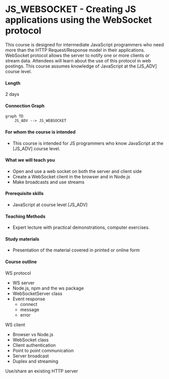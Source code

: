 # JS_WEBSOCKET - Creating JS applications using the WebSocket protocol

This course is designed for intermediate JavaScript programmers who need more than the HTTP Request/Response model in their applications. WebSocket protocol allows the server to notify one or more clients or stream data. Attendees will learn about the use of this protocol in web postings. This course assumes knowledge of JavaScript at the [JS_ADV] course level.

#### Length

2 days

#### Connection Graph

```mermaid
graph TD
    JS_ADV --> JS_WEBSOCKET
```

#### For whom the course is intended

- This course is intended for JS programmers who know JavaScript at the [JS_ADV] course level.

#### What we will teach you

- Open and use a web socket on both the server and client side
- Create a WebSocket client in the browser and in Node.js
- Make broadcasts and use streams

#### Prerequisite skills

- JavaScript at course level [JS_ADV]

#### Teaching Methods

- Expert lecture with practical demonstrations, computer exercises.

#### Study materials

- Presentation of the material covered in printed or online form

#### Course outline

WS protocol

- WS server
- Node.js, npm and the ws package
- WebSocketServer class
- Event response
  - connect
  - message
  - error

WS client

- Browser vs Node.js
- WebSocket class
- Client authentication
- Point to point communication
- Server broadcast
- Duplex and streaming

Use/share an existing HTTP server